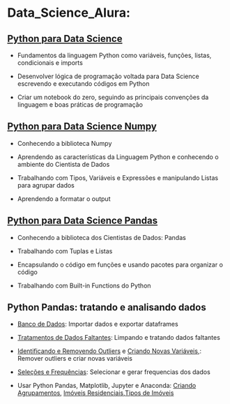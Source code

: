 # Data_Science_Alura:

## [Python para Data Science](https://github.com/IgorPereiraPinto/Data_Science_Alura/blob/main/Introdu%C3%A7%C3%A3o_Python.ipynb)
- Fundamentos da linguagem Python como variáveis, funções, listas, condicionais e imports 

- Desenvolver lógica de programação voltada para Data Science escrevendo e executando códigos em Python  

- Criar um notebook do zero, seguindo as principais convenções da linguagem e boas práticas de programação 

## [Python para Data Science Numpy](https://github.com/IgorPereiraPinto/Data_Science_Alura/blob/main/Python_Data_Science_Numpy.ipynb)
- Conhecendo a biblioteca Numpy

- Aprendendo as características da Linguagem Python e conhecendo o ambiente do Cientista de Dados

- Trabalhando com Tipos, Variáveis e Expressões e manipulando Listas para agrupar dados

- Aprendendo a formatar o output

## [Python para Data Science Pandas](https://github.com/IgorPereiraPinto/Data_Science_Alura/blob/main/Python_Data_Science_Numpy.ipynb)
- Conhecendo a biblioteca dos Cientistas de Dados: Pandas

- Trabalhando com Tuplas e Listas 

- Encapsulando o código em funções e usando pacotes para organizar o código

- Trabalhando com Built-in Functions do Python

## Python Pandas: tratando e analisando dados  

- [Banco de Dados](https://colab.research.google.com/drive/1J8c_mOq-ZDtNNV7szGFYy0mfTVauH-wo): Importar dados e exportar dataframes

- [Tratamentos de Dados Faltantes](https://colab.research.google.com/drive/1_oHphqROaUx4RgGUdq89DCxLas2Q-Xdk): Limpando e tratando dados faltantes

-  [Identificando e Removendo Outliers](https://colab.research.google.com/drive/1artZBFGzFymmcqNJgyZgfJw9qHI_zYLj) e [Criando Novas Variáveis](https://colab.research.google.com/drive/1HzhcCHAn_BiBQgwLPfAC7rl4eOn4tpWH),: Remover outliers e criar novas variáveis

-  [Seleções e Frequências](https://colab.research.google.com/drive/18XFfW1EebzQBrlJzeoxQmsiCOlFHE1Zc): Selecionar e gerar frequencias dos dados

- Usar Python Pandas, Matplotlib, Jupyter e Anaconda: [Criando Agrupamentos](https://colab.research.google.com/drive/1yxhtIsuWoG0VXq1599l5tB76Ya0S_Mmo), [Imóveis Residenciais](https://colab.research.google.com/drive/1mRKf3ww3ApDXxj9g4bs8I6BWW50KyGGr),[Tipos de Imóveis](https://colab.research.google.com/drive/1N4lDB1xc_QMT5kXLwaLydW_ZX6zVP_NX)



